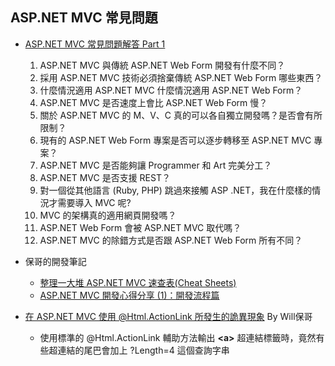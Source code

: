 ## ASP.NET MVC 常見問題

- [ASP.NET MVC 常見問題解答 Part 1](http://blog.miniasp.com/post/2009/11/17/ASPNET-MVC-FAQ-Part-1.aspx)
  1. ASP.NET MVC 與傳統 ASP.NET Web Form 開發有什麼不同？
  2. 採用 ASP.NET MVC 技術必須捨棄傳統 ASP.NET Web Form 哪些東西？
  3. 什麼情況適用 ASP.NET MVC 什麼情況適用 ASP.NET Web Form？
  4. ASP.NET MVC 是否速度上會比 ASP.NET Web Form 慢？
  5. 關於 ASP.NET MVC 的 M、V、C 真的可以各自獨立開發嗎？是否會有所限制？
  6. 現有的 ASP.NET Web Form 專案是否可以逐步轉移至 ASP.NET MVC 專案？
  7. ASP.NET MVC 是否能夠讓 Programmer 和 Art 完美分工？
  8. ASP.NET MVC 是否支援 REST？
  9. 對一個從其他語言 (Ruby, PHP) 跳過來接觸 ASP .NET，我在什麼樣的情況才需要導入 MVC 呢?
  10. MVC 的架構真的適用網頁開發嗎？
  11. ASP.NET Web Form 會被 ASP.NET MVC 取代嗎？
  12. ASP.NET MVC 的除錯方式是否跟 ASP.NET Web Form 所有不同？
  
- 保哥的開發筆記
  - [整理一大堆 ASP.NET MVC 速查表(Cheat Sheets)](<http://blog.miniasp.com/post/2010/01/ASPNET-MVC-Cheat-Sheets.aspx>) 
  - [ASP.NET MVC 開發心得分享 (1)：開發流程篇](<http://blog.miniasp.com/post/2009/01/ASPNET-MVC-Developer-Note-Part-1.aspx>)

- [在 ASP.NET MVC 使用 @Html.ActionLink 所發生的詭異現象](http://blog.miniasp.com/post/2012/09/30/ASPNET-MVC-common-pitfall-for-html-actionlink-helper-method.aspx) By Will保哥
  - 使用標準的 @Html.ActionLink 輔助方法輸出 **<<a>a>** 超連結標籤時，竟然有些超連結的尾巴會加上 ?Length=4 這個查詢字串
